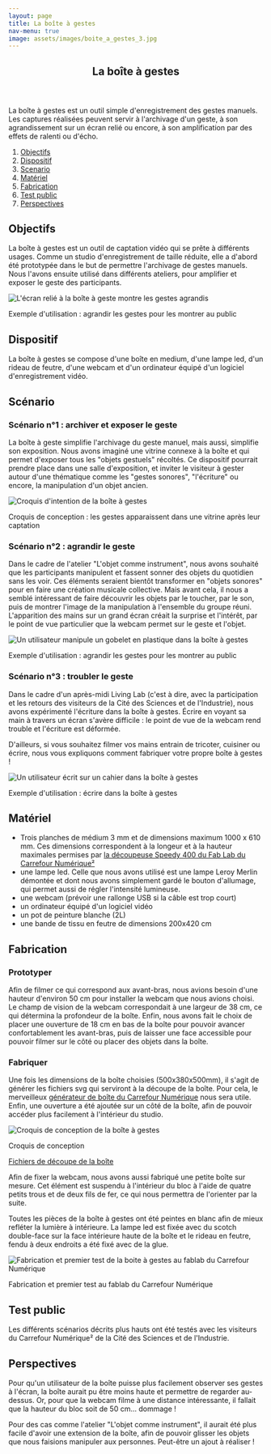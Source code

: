 ```yaml
---
layout: page
title: La boîte à gestes
nav-menu: true
image: assets/images/boite_a_gestes_3.jpg
---
```


<!-- Main -->
<div id="main" class="alt">

<!-- One -->
<section id="one">
	<div class="inner">
		<header class="major">
			<h1>La boîte à gestes</h1>
		</header>
		<p>La boîte à gestes est un outil simple d'enregistrement des gestes manuels. Les captures réalisées peuvent servir à l'archivage d'un geste, à son agrandissement sur un écran relié ou encore, à son amplification par des effets de ralenti ou d'écho.</p>
		<ol>
			<li><a href="#objectifs">Objectifs</a></li>
			<li><a href="#dispositif">Dispositif</a></li>
			<li><a href="#scenario">Scenario</a></li>
			<li><a href="#materiel">Matériel</a></li>
			<li><a href="#fabrication">Fabrication</a></li>
			<li><a href="#test">Test public</a></li>
			<li><a href="#perspectives">Perspectives</a></li>
		</ol>

<!-- Content -->
<h2 id="objectifs">Objectifs</h2>
<p>La boîte à gestes est un outil de captation vidéo qui se prête à différents usages. Comme un studio d'enregistrement de taille réduite, elle a d'abord été prototypée dans le but de permettre l'archivage de gestes manuels. Nous l'avons ensuite utilisé dans différents ateliers, pour amplifier et exposer le geste des participants.</p>
<span class="image fit"><img src="assets/images/boite_a_gestes.gif" alt="L'écran relié à la boîte à geste montre les gestes agrandis" /></span>
<p class="caption">Exemple d'utilisation : agrandir les gestes pour les montrer au public</p>

<h2 id="dispositif">Dispositif</h2>
<p>La boîte à gestes se compose d'une boîte en medium, d'une lampe led, d'un rideau de feutre, d'une webcam et d'un ordinateur équipé d'un logiciel d'enregistrement vidéo.</p>

<h2 id="scenario">Scénario</h2>
<h3>Scénario n°1 : archiver et exposer le geste</h3>
<p>La boîte à geste simplifie l'archivage du geste manuel, mais aussi, simplifie son exposition. Nous avons imaginé une vitrine connexe à la boîte et qui permet d'exposer tous les "objets gestuels" récoltés. Ce dispositif pourrait prendre place dans une salle d'exposition, et inviter le visiteur à gester autour d'une thématique comme les "gestes sonores", "l'écriture" ou encore, la manipulation d'un objet ancien.</p>
<span class="image fit"><img src="assets/images/boite_a_gestes_1.jpg" alt="Croquis d'intention de la boîte à gestes" /></span>
<p class="caption">Croquis de conception : les gestes apparaissent dans une vitrine après leur captation</p>
<h3>Scénario n°2 : agrandir le geste</h3>
<p>Dans le cadre de l'atelier "L'objet comme instrument", nous avons souhaité que les participants manipulent et fassent sonner des objets du quotidien sans les voir. Ces éléments seraient bientôt transformer en "objets sonores" pour en faire une création musicale collective. Mais avant cela, il nous a semblé intéressant de faire découvrir les objets par le toucher, par le son, puis de montrer l'image de la manipulation à l'ensemble du groupe réuni. L'apparition des mains sur un grand écran créait la surprise et l'intérêt, par le point de vue particulier que la webcam permet sur le geste et l'objet.</p>
<span class="image fit"><img src="assets/images/boite_a_gestes_1.jpg" alt="Un utilisateur manipule un gobelet en plastique dans la boîte à gestes" /></span>
<p class="caption">Exemple d'utilisation : agrandir les gestes pour les montrer au public</p>
<h3>Scénario n°3 : troubler le geste</h3>
<p>Dans le cadre d'un après-midi Living Lab (c'est à dire, avec la participation et les retours des visiteurs de la Cité des Sciences et de l'Industrie), nous avons expérimenté l'écriture dans la boîte à gestes. Écrire en voyant sa main à travers un écran s'avère difficile : le point de vue de la webcam rend trouble et l'écriture est déformée.</p>
<p>D'ailleurs, si vous souhaitez filmer vos mains entrain de tricoter, cuisiner ou écrire, nous vous expliquons comment fabriquer votre propre boîte à gestes !</p>
<span class="image fit"><img src="assets/images/boite_a_gestes_3.jpg" alt="Un utilisateur écrit sur un cahier dans la boîte à gestes" /></span>
<p class="caption">Exemple d'utilisation : écrire dans la boîte à gestes</p>

<h2 id="materiel">Matériel</h2>
<ul>
	<li>Trois planches de médium 3 mm et de dimensions maximum 1000 x 610 mm. Ces dimensions correspondent à la longeur et à la hauteur maximales permises par <a href="http://carrefour-numerique.cite-sciences.fr/fablab/wiki/doku.php?id=machines:decoupe_laser:reglages:speedy400">la découpeuse Speedy 400 du Fab Lab du Carrefour Numérique²</a></li>
	<li>une lampe led. Celle que nous avons utilisé est une lampe Leroy Merlin démontée et dont nous avons simplement gardé le bouton d'allumage, qui permet aussi de régler l'intensité lumineuse.</li>
	<li>une webcam (prévoir une rallonge USB si la câble est trop court) </li>
	<li>un ordinateur équipé d'un logiciel vidéo</li>
	<li>un pot de peinture blanche (2L)</li>
	<li>une bande de tissu en feutre de dimensions 200x420 cm</li>
</ul>

<h2 id="fabrication">Fabrication</h2>
<h3>Prototyper</h3>
<p>Afin de filmer ce qui correspond aux avant-bras, nous avions besoin d'une hauteur d'environ 50 cm pour installer la webcam que nous avions choisi. Le champ de vision de la webcam correspondait à une largeur de 38 cm, ce qui détermina la profondeur de la boîte. Enfin, nous avons fait le choix de placer une ouverture de 18 cm en bas de la boîte pour pouvoir avancer confortablement les avant-bras, puis de laisser une face accessible pour pouvoir filmer sur le côté ou placer des objets dans la boîte.</p>
<h3>Fabriquer</h3>
<p>Une fois les dimensions de la boîte choisies (500x380x500mm), il s'agit de générer les fichiers svg qui serviront à la découpe de la boîte. Pour cela, le merveilleux <a href="http://carrefour-numerique.cite-sciences.fr/fablab/wiki/doku.php?id=projets:generateur_de_boites">générateur de boîte du Carrefour Numérique</a> nous sera utile. Enfin, une ouverture a été ajoutée sur un côté de la boîte, afin de pouvoir accéder plus facilement à l'intérieur du studio.</p>
<span class="image fit"><img src="assets/images/boite_a_gestes_2.jpg" alt="Croquis de conception de la boîte à gestes" /></span>
<p class="caption">Croquis de conception</p>
<a href="assets/files/plan_boite.svg" class="button icon fa-download">Fichiers de découpe de la boîte</a>
<p>Afin de fixer la webcam, nous avons aussi fabriqué une petite boîte sur mesure. Cet élément est suspendu à l'intérieur du bloc à l'aide de quatre petits trous et de deux fils de fer, ce qui nous permettra de l'orienter par la suite.</p>
<p>Toutes les pièces de la boîte à gestes ont été peintes en blanc afin de mieux refléter la lumière à intérieure. La lampe led est fixée avec du scotch double-face sur la face intérieure haute de la boîte et le rideau en feutre, fendu à deux endroits a été fixé avec de la glue.</p>
<span class="image fit"><img src="assets/images/boite_a_gestes_4.jpg" alt="Fabrication et premier test de la boite à gestes au fablab du Carrefour Numérique" /></span>
<p class="caption">Fabrication et premier test au fablab du Carrefour Numérique</p>

<h2 id="test">Test public</h2>
<p>Les différents scénarios décrits plus hauts ont été testés avec les visiteurs du Carrefour Numérique² de la Cité des Sciences et de l'Industrie.</p>

<h2 id="perspectives">Perspectives</h2>
<p>Pour qu'un utilisateur de la boîte puisse plus facilement observer ses gestes à l'écran, la boîte aurait pu être moins haute et permettre de regarder au-dessus. Or, pour que la webcam filme à une distance intéressante, il fallait que la hauteur du bloc soit de 50 cm... dommage !</p>
<p>Pour des cas comme l'atelier "L'objet comme instrument", il aurait été plus facile d'avoir une extension de la boîte, afin de pouvoir glisser les objets que nous faisions manipuler aux personnes. Peut-être un ajout à réaliser !</p>